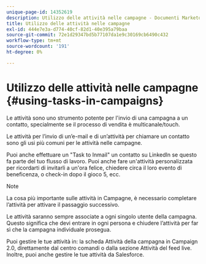 ```yaml
---
unique-page-id: 14352619
description: Utilizzo delle attività nelle campagne - Documenti Marketo - Documentazione del prodotto
title: Utilizzo delle attività nelle campagne
exl-id: 444e7e3a-d774-40cf-82d1-40e395a79baa
source-git-commit: 72e1d29347bd5b77107da1e9c30169cb6490c432
workflow-type: tm+mt
source-wordcount: '191'
ht-degree: 0%

---
```


# Utilizzo delle attività nelle campagne {#using-tasks-in-campaigns}

Le attività sono uno strumento potente per l&#39;invio di una campagna a un contatto, specialmente se il processo di vendita è multicanale/touch.

Le attività per l’invio di un’e-mail e di un’attività per chiamare un contatto sono gli usi più comuni per le attività nelle campagne.

Puoi anche effettuare un &quot;Task to Inmail&quot; un contatto su LinkedIn se questo fa parte del tuo flusso di lavoro. Puoi anche fare un&#39;attività personalizzata per ricordarti di invitarli a un&#39;ora felice, chiedere circa il loro evento di beneficenza, o check-in dopo il gioco 5, ecc.

>[!NOTE]
>
>La cosa più importante sulle attività in Campagne, è necessario completare l’attività per attivare il passaggio successivo.

Le attività saranno sempre associate a ogni singolo utente della campagna. Questo significa che devi entrare in ogni persona e chiudere l’attività per far sì che la campagna individuale prosegua.

Puoi gestire le tue attività in: la scheda Attività della campagna in Campaign 2.0, direttamente dal centro comandi o dalla sezione Attività del feed live. Inoltre, puoi anche gestire le tue attività da Salesforce.
